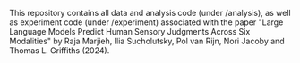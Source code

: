This repository contains all data and analysis code (under /analysis), as well as experiment code (under /experiment) associated with the paper "Large Language Models Predict Human Sensory Judgments Across Six Modalities" by Raja Marjieh, Ilia Sucholutsky, Pol van Rijn, Nori Jacoby and Thomas L. Griffiths (2024).
